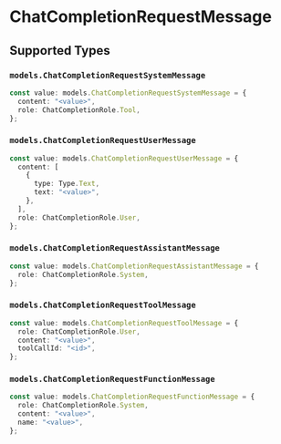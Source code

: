 # ChatCompletionRequestMessage


## Supported Types

### `models.ChatCompletionRequestSystemMessage`

```typescript
const value: models.ChatCompletionRequestSystemMessage = {
  content: "<value>",
  role: ChatCompletionRole.Tool,
};
```

### `models.ChatCompletionRequestUserMessage`

```typescript
const value: models.ChatCompletionRequestUserMessage = {
  content: [
    {
      type: Type.Text,
      text: "<value>",
    },
  ],
  role: ChatCompletionRole.User,
};
```

### `models.ChatCompletionRequestAssistantMessage`

```typescript
const value: models.ChatCompletionRequestAssistantMessage = {
  role: ChatCompletionRole.System,
};
```

### `models.ChatCompletionRequestToolMessage`

```typescript
const value: models.ChatCompletionRequestToolMessage = {
  role: ChatCompletionRole.User,
  content: "<value>",
  toolCallId: "<id>",
};
```

### `models.ChatCompletionRequestFunctionMessage`

```typescript
const value: models.ChatCompletionRequestFunctionMessage = {
  role: ChatCompletionRole.System,
  content: "<value>",
  name: "<value>",
};
```

